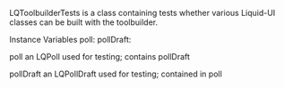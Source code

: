 LQToolbuilderTests is a class containing tests whether various Liquid-UI classes can be built with the toolbuilder.

Instance Variables
	poll:				<LQPoll>
	pollDraft:	<LQPollDraft>

poll
	an LQPoll used for testing; contains pollDraft

pollDraft
	an LQPollDraft used for testing; contained in poll
